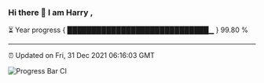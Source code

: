 ### Hi there 👋 I am Harry , 

⏳ Year progress { █████████████████████████████▁ } 99.80 %

---

⏰ Updated on Fri, 31 Dec 2021 06:16:03 GMT

![Progress Bar CI](https://github.com/duykhang68/duykhang68/workflows/Progress%20Bar%20CI/badge.svg)

